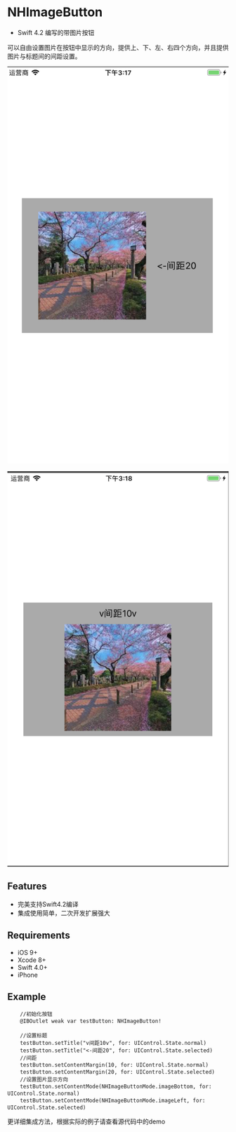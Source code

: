# NHImageButton

- Swift 4.2 编写的带图片按钮

可以自由设置图片在按钮中显示的方向，提供上、下、左、右四个方向，并且提供图片与标题间的间距设置。


![1.png](https://github.com/Nick-Hoper/NHImageButton/blob/master/1.png)

![2.png](https://github.com/Nick-Hoper/NHImageButton/blob/master/2.png)


## Features

- 完美支持Swift4.2编译
- 集成使用简单，二次开发扩展强大

## Requirements

- iOS 9+
- Xcode 8+
- Swift 4.0+
- iPhone

## Example

        //初始化按钮
        @IBOutlet weak var testButton: NHImageButton!

        //设置标题
        testButton.setTitle("v间距10v", for: UIControl.State.normal)
        testButton.setTitle("<-间距20", for: UIControl.State.selected)
        //间距
        testButton.setContentMargin(10, for: UIControl.State.normal)
        testButton.setContentMargin(20, for: UIControl.State.selected)
        //设置图片显示方向
        testButton.setContentMode(NHImageButtonMode.imageBottom, for: UIControl.State.normal)
        testButton.setContentMode(NHImageButtonMode.imageLeft, for: UIControl.State.selected)
         
更详细集成方法，根据实际的例子请查看源代码中的demo



